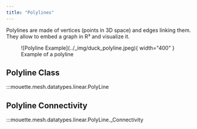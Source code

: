 ```yaml
---
title: "Polylines"
---
```


Polylines are made of vertices (points in 3D space) and edges linking them. They allow to embed a graph in R³ and visualize it.

<figure markdown>
  ![Polyline Example](../_img/duck_polyline.jpeg){ width="400" }
  <figcaption>Example of a polyline</figcaption>
</figure>


## Polyline Class

:::mouette.mesh.datatypes.linear.PolyLine

## Polyline Connectivity

:::mouette.mesh.datatypes.linear.PolyLine._Connectivity